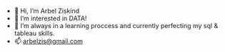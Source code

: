 - 👋 Hi, I’m Arbel Ziskind
- 👀 I’m interested in DATA!
- 🌱 I’m always in a learning proccess and currently perfecting my sql & tableau skills.
- 📫 arbelzis@gmail.com

<!---
arbelzis/arbelzis is a ✨ special ✨ repository because its `README.md` (this file) appears on your GitHub profile.
You can click the Preview link to take a look at your changes.
--->

